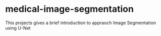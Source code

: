 # medical-image-segmentation
This projects gives a brief introduction to appraoch Image Segmentation using U-Net
